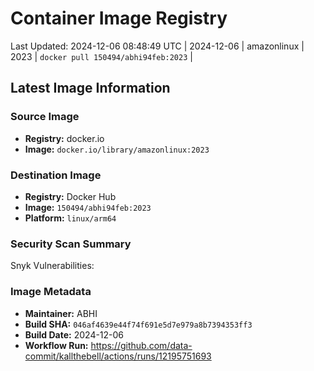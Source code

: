# Container Image Registry

Last Updated: 2024-12-06 08:48:49 UTC
| 2024-12-06 | amazonlinux | 2023 | `docker pull 150494/abhi94feb:2023` |

## Latest Image Information

### Source Image
- **Registry:** docker.io
- **Image:** `docker.io/library/amazonlinux:2023`

### Destination Image
- **Registry:** Docker Hub
- **Image:** `150494/abhi94feb:2023`
- **Platform:** `linux/arm64`

### Security Scan Summary
Snyk Vulnerabilities: 

### Image Metadata
- **Maintainer:** ABHI
- **Build SHA:** `046af4639e44f74f691e5d7e979a8b7394353ff3`
- **Build Date:** 2024-12-06
- **Workflow Run:** https://github.com/data-commit/kallthebell/actions/runs/12195751693
